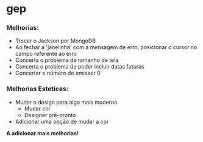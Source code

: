 # gep

### Melhorias:

- Trocar o Jackson por MongoDB
- Ao fechar a 'janelinha' com a mensagem de erro, posicionar o cursor no campo referente ao erro
- Concerta o problema de tamanho de tela
- Concerta o problema de poder incluir datas futuras
- Concertar o número do emissor 0

### Melhorias Esteticas:

- Mudar o design para algo mais moderno
  - Mudar cor
  - Designer pré-pronto
- Adicionar uma opção de mudar a cor

**A adicionar mais melhorias!**
